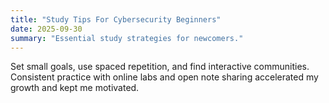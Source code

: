 ```yaml
---
title: "Study Tips For Cybersecurity Beginners"
date: 2025-09-30
summary: "Essential study strategies for newcomers."
---
```


Set small goals, use spaced repetition, and find interactive communities.  
Consistent practice with online labs and open note sharing accelerated my growth and kept me motivated.
